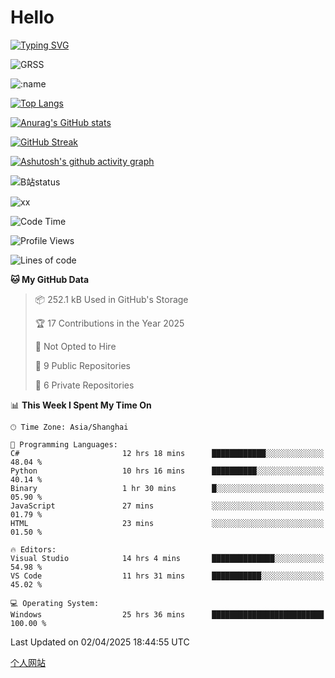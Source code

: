 # Hello


[![Typing SVG](https://readme-typing-svg.demolab.com?font=Fira+Code&pause=1000&color=F78FDE&width=435&lines=Ciallo%ef%bd%9e(%e2%88%a0%e3%83%bb%cf%89%3c+)%e2%8c%92%e2%98%85)](https://git.io/typing-svg)

![GRSS](https://github-readme-steam-card.vercel.app/status/?steamid=76561198221796636&show_in_game_bg=true&show_recent_game_bg=true&animated_avatar=true)

![:name](https://count.getloli.com/get/@hk416?theme=rule34)

[![Top Langs](https://github-readme-stats.vercel.app/api/top-langs/?username=qq583044063qq&locale=cn&hide=javascript,html)](https://github.com/anuraghazra/github-readme-stats)

[![Anurag's GitHub stats](https://github-readme-stats.vercel.app/api?username=qq583044063qq&count_private=true&show_icons=true&locale=cn)](https://github.com/anuraghazra/github-readme-stats)

[![GitHub Streak](https://streak-stats.demolab.com/?user=qq583044063qq&locale=zh_Hans)](https://git.io/streak-stats)

[![Ashutosh's github activity graph](https://github-readme-activity-graph.vercel.app/graph?username=qq583044063qq)](https://github.com/ashutosh00710/github-readme-activity-graph)

![B站status](https://stats.justsong.cn/api/bilibili/?id=3931848&lang=zh-CN)

![xx](xx.gif)

<!--START_SECTION:waka-->
![Code Time](http://img.shields.io/badge/Code%20Time-1%2C519%20hrs%2053%20mins-blue)

![Profile Views](http://img.shields.io/badge/Profile%20Views-0-blue)

![Lines of code](https://img.shields.io/badge/From%20Hello%20World%20I%27ve%20Written-905.4%20thousand%20lines%20of%20code-blue)

**🐱 My GitHub Data** 

> 📦 252.1 kB Used in GitHub's Storage 
 > 
> 🏆 17 Contributions in the Year 2025
 > 
> 🚫 Not Opted to Hire
 > 
> 📜 9 Public Repositories 
 > 
> 🔑 6 Private Repositories 
 > 
📊 **This Week I Spent My Time On** 

```text
🕑︎ Time Zone: Asia/Shanghai

💬 Programming Languages: 
C#                       12 hrs 18 mins      ████████████░░░░░░░░░░░░░   48.04 % 
Python                   10 hrs 16 mins      ██████████░░░░░░░░░░░░░░░   40.14 % 
Binary                   1 hr 30 mins        █░░░░░░░░░░░░░░░░░░░░░░░░   05.90 % 
JavaScript               27 mins             ░░░░░░░░░░░░░░░░░░░░░░░░░   01.79 % 
HTML                     23 mins             ░░░░░░░░░░░░░░░░░░░░░░░░░   01.50 % 

🔥 Editors: 
Visual Studio            14 hrs 4 mins       ██████████████░░░░░░░░░░░   54.98 % 
VS Code                  11 hrs 31 mins      ███████████░░░░░░░░░░░░░░   45.02 % 

💻 Operating System: 
Windows                  25 hrs 36 mins      █████████████████████████   100.00 % 
```


 Last Updated on 02/04/2025 18:44:55 UTC
<!--END_SECTION:waka-->

[个人网站](https://blog.ayatsukinora.org.cn)
